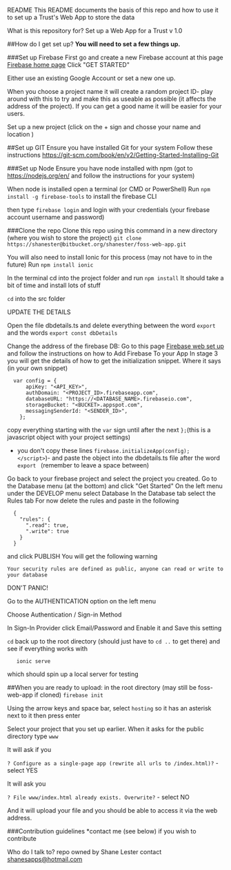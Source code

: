 README
This README documents the basis of this repo and how to use it to set up a Trust's Web App to store the data

What is this repository for?
Set up a Web App for a Trust v 1.0

##How do I get set up?
**You will need to set a few things up.**

###Set up Firebase
First go and create a new Firebase account at this page
[Firebase home page](https://firebase.google.com/)
Click "GET STARTED"

Either use an existing Google Account or set a new one up.


When you choose a project name it will create a random project ID- play around with this to try and make this
as useable as possible (it affects the address of the project).
If you can get a good name it will be easier for your users.

Set up a new project (click on the + sign and chosse your name and location )

##Set up GIT
Ensure you have installed Git for your system
Follow these instructions 
https://git-scm.com/book/en/v2/Getting-Started-Installing-Git

###Set up Node
Ensure you have node installed with npm (got to https://nodejs.org/en/ and follow the instructions for your system)


When node is installed open a terminal (or CMD or PowerShell) 
Run 
`npm install -g firebase-tools`
to install the firebase CLI

then type 
`firebase login`
and login with your credentials (your firebase account username and password)


###Clone the repo
Clone this repo using this command in a new directory (where you wish to store the project)
`git clone https://shanester@bitbucket.org/shanester/foss-web-app.git`


You will also need to install Ionic for this process (may not have to in the future)
Run
`npm install ionic`


In the terminal cd into the project folder and run
`npm install`
It should take a bit of time and install lots of stuff


`cd` into the src folder

UPDATE THE DETAILS

Open the file dbdetails.ts and delete everything between the word `export` and the words `export const dbDetails`

Change the address of the firebase DB:
Go to this page
[Firebase web set up](https://firebase.google.com/docs/web/setup)
and follow the instructions on how to Add Firebase To your App
In stage 3 you will get the details of how to get the initialization snippet.
Where it says (in your own snippet)
~~~
  var config = {
      apiKey: "<API_KEY>",
      authDomain: "<PROJECT_ID>.firebaseapp.com",
      databaseURL: "https://<DATABASE_NAME>.firebaseio.com",
      storageBucket: "<BUCKET>.appspot.com",
      messagingSenderId: "<SENDER_ID>",
    };
~~~
  copy everything starting with  the `var` sign until after the next `};`(this is a javascript object with your project settings)
  - you don't copy these lines `firebase.initializeApp(config); </script>`)-
   and paste the object into the dbdetails.ts file after the word `export `  (remember to leave a space between)


Go back to your firebase project and select the project you created.
Go to the Database menu (at the bottom) and click "Get Started"
On the left menu under the DEVELOP menu select Database
In the Database tab select the Rules tab
For now delete the rules and paste in the following
~~~
  {
    "rules": {
      ".read": true,
      ".write": true
    }
  }
~~~
and click PUBLISH
You will get the following warning

`Your security rules are defined as public, anyone can read or write to your database`

DON'T PANIC!


Go to the AUTHENTICATION option on the left menu

Choose Authentication / Sign-in Method

In Sign-In Provider click Email/Password and Enable it and Save this setting

   
   `cd` back up to the root directory (should just have to `cd ..` to get there)
   and see if everything works with 
~~~
   ionic serve
~~~

   which should spin up a local server for testing  

##When you are ready to upload:
in the root directory (may still be foss-web-app if cloned)
`firebase init`

Using the arrow keys and space bar, select 
`hosting`
so it has an asterisk next to it then press enter

Select your project that you set up earlier.
When it asks for the public directory type 
`www`

It will ask if you

`? Configure as a single-page app (rewrite all urls to /index.html)?` -select YES

It will ask you 

`? File www/index.html already exists. Overwrite?` - select NO

And it will upload your file and you should be able to access it via the web address.
   

###Contribution guidelines
*contact me (see below) if you wish to contribute

Who do I talk to?
repo owned by Shane Lester contact shanesapps@hotmail.com

